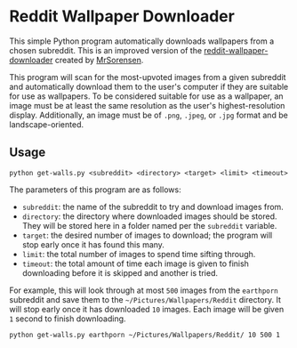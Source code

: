 # Reddit Wallpaper Downloader
This simple Python program automatically downloads wallpapers from a chosen subreddit. This is an improved version of the [reddit-wallpaper-downloader](https://github.com/mrsorensen/reddit-wallpaper-downloader) created by [MrSorensen](https://github.com/mrsorensen).

This program will scan for the most-upvoted images from a given subreddit and automatically download them to the user's computer if they are suitable for use as wallpapers. To be considered suitable for use as a wallpaper, an image must be at least the same resolution as the user's highest-resolution display. Additionally, an image must be of `.png`, `.jpeg`, or `.jpg` format and be landscape-oriented.

## Usage
```
python get-walls.py <subreddit> <directory> <target> <limit> <timeout>
```
The parameters of this program are as follows:
- `subreddit`: the name of the subreddit to try and download images from.
- `directory`: the directory where downloaded images should be stored. They will be stored here in a folder named per the `subreddit` variable.
- `target`: the desired number of images to download; the program will stop early once it has found this many.
- `limit`: the total number of images to spend time sifting through.
- `timeout`: the total amount of time each image is given to finish downloading before it is skipped and another is tried.

For example, this will look through at most `500` images from the `earthporn` subreddit and save them to the `~/Pictures/Wallpapers/Reddit` directory. It will stop early once it has downloaded `10` images. Each image will be given `1` second to finish downloading.
```
python get-walls.py earthporn ~/Pictures/Wallpapers/Reddit/ 10 500 1
```
